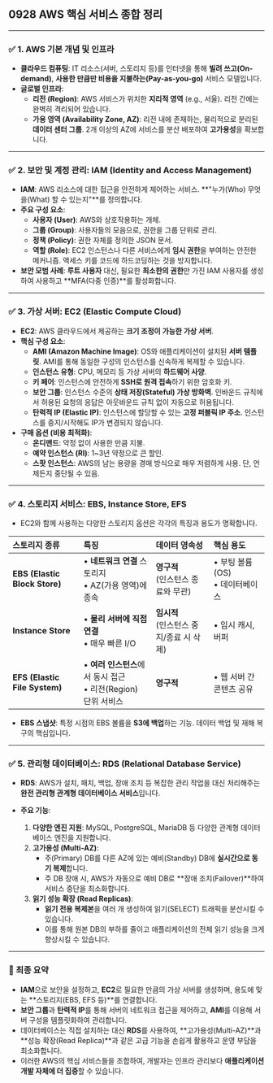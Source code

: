 ## 0928 AWS 핵심 서비스 종합 정리

---

### ✅ 1. AWS 기본 개념 및 인프라

*   **클라우드 컴퓨팅**: IT 리소스(서버, 스토리지 등)를 인터넷을 통해 **빌려 쓰고(On-demand)**, **사용한 만큼만 비용을 지불하는(Pay-as-you-go)** 서비스 모델입니다.
*   **글로벌 인프라**:
    *   **리전 (Region)**: AWS 서비스가 위치한 **지리적 영역** (e.g., 서울). 리전 간에는 완벽히 격리되어 있습니다.
    *   **가용 영역 (Availability Zone, AZ)**: 리전 내에 존재하는, 물리적으로 분리된 **데이터 센터 그룹**. 2개 이상의 AZ에 서비스를 분산 배포하여 **고가용성**을 확보합니다.

---

### ✅ 2. 보안 및 계정 관리: IAM (Identity and Access Management)

*   **IAM**: AWS 리소스에 대한 접근을 안전하게 제어하는 서비스. **"누가(Who) 무엇을(What) 할 수 있는지"**를 정의합니다.
*   **주요 구성 요소**:
    *   **사용자 (User)**: AWS와 상호작용하는 개체.
    *   **그룹 (Group)**: 사용자들의 모음으로, 권한을 그룹 단위로 관리.
    *   **정책 (Policy)**: 권한 자체를 정의한 JSON 문서.
    *   **역할 (Role)**: EC2 인스턴스나 다른 서비스에게 **임시 권한**을 부여하는 안전한 메커니즘. 액세스 키를 코드에 하드코딩하는 것을 방지합니다.
*   **보안 모범 사례**: **루트 사용자** 대신, 필요한 **최소한의 권한**만 가진 IAM 사용자를 생성하여 사용하고 **MFA(다중 인증)**를 활성화합니다.

---

### ✅ 3. 가상 서버: EC2 (Elastic Compute Cloud)

*   **EC2**: AWS 클라우드에서 제공하는 **크기 조정이 가능한 가상 서버**.
*   **핵심 구성 요소**:
    *   **AMI (Amazon Machine Image)**: OS와 애플리케이션이 설치된 **서버 템플릿**. AMI를 통해 동일한 구성의 인스턴스를 신속하게 복제할 수 있습니다.
    *   **인스턴스 유형**: CPU, 메모리 등 가상 서버의 **하드웨어 사양**.
    *   **키 페어**: 인스턴스에 안전하게 **SSH로 원격 접속**하기 위한 암호화 키.
    *   **보안 그룹**: 인스턴스 수준의 **상태 저장(Stateful) 가상 방화벽**. 인바운드 규칙에서 허용된 요청의 응답은 아웃바운드 규칙 없이 자동으로 허용됩니다.
    *   **탄력적 IP (Elastic IP)**: 인스턴스에 할당할 수 있는 **고정 퍼블릭 IP 주소**. 인스턴스를 중지/시작해도 IP가 변경되지 않습니다.
*   **구매 옵션 (비용 최적화)**:
    *   **온디맨드**: 약정 없이 사용한 만큼 지불.
    *   **예약 인스턴스 (RI)**: 1~3년 약정으로 큰 할인.
    *   **스팟 인스턴스**: AWS의 남는 용량을 경매 방식으로 매우 저렴하게 사용. 단, 언제든지 중단될 수 있음.

---

### ✅ 4. 스토리지 서비스: EBS, Instance Store, EFS

*   EC2와 함께 사용하는 다양한 스토리지 옵션은 각각의 특징과 용도가 명확합니다.

| 스토리지 종류 | 특징 | 데이터 영속성 | 핵심 용도 |
| :--- | :--- | :--- | :--- |
| **EBS (Elastic Block Store)** | • **네트워크 연결** 스토리지<br>• AZ(가용 영역)에 종속 | **영구적**<br>(인스턴스 종료와 무관) | • 부팅 볼륨 (OS)<br>• 데이터베이스 |
| **Instance Store** | • **물리 서버에 직접 연결**<br>• 매우 빠른 I/O | **임시적**<br>(인스턴스 중지/종료 시 삭제) | • 임시 캐시, 버퍼 |
| **EFS (Elastic File System)** | • **여러 인스턴스**에서 동시 접근<br>• 리전(Region) 단위 서비스 | **영구적** | • 웹 서버 간 콘텐츠 공유 |

*   **EBS 스냅샷**: 특정 시점의 EBS 볼륨을 **S3에 백업**하는 기능. 데이터 백업 및 재해 복구의 핵심입니다.

---

### ✅ 5. 관리형 데이터베이스: RDS (Relational Database Service)

*   **RDS**: AWS가 설치, 패치, 백업, 장애 조치 등 복잡한 관리 작업을 대신 처리해주는 **완전 관리형 관계형 데이터베이스 서비스**입니다.

*   **주요 기능**:
    1.  **다양한 엔진 지원**: MySQL, PostgreSQL, MariaDB 등 다양한 관계형 데이터베이스 엔진을 지원합니다.
    2.  **고가용성 (Multi-AZ)**:
        *   주(Primary) DB를 다른 AZ에 있는 예비(Standby) DB에 **실시간으로 동기 복제**합니다.
        *   주 DB 장애 시, AWS가 자동으로 예비 DB로 **장애 조치(Failover)**하여 서비스 중단을 최소화합니다.
    3.  **읽기 성능 확장 (Read Replicas)**:
        *   **읽기 전용 복제본**을 여러 개 생성하여 읽기(SELECT) 트래픽을 분산시킬 수 있습니다.
        *   이를 통해 원본 DB의 부하를 줄이고 애플리케이션의 전체 읽기 성능을 크게 향상시킬 수 있습니다.

---

### 📌 최종 요약

*   **IAM**으로 보안을 설정하고, **EC2**로 필요한 만큼의 가상 서버를 생성하며, 용도에 맞는 **스토리지(EBS, EFS 등)**를 연결합니다.
*   **보안 그룹**과 **탄력적 IP**를 통해 서버의 네트워크 접근을 제어하고, **AMI**를 이용해 서버 구성을 템플릿화하여 관리합니다.
*   데이터베이스는 직접 설치하는 대신 **RDS**를 사용하여, **고가용성(Multi-AZ)**과 **성능 확장(Read Replica)**과 같은 고급 기능을 손쉽게 활용하고 운영 부담을 최소화합니다.
*   이러한 AWS의 핵심 서비스들을 조합하여, 개발자는 인프라 관리보다 **애플리케이션 개발 자체에 더 집중**할 수 있습니다.